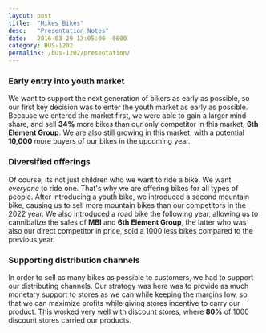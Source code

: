 ```yaml
---
layout: post
title:  "Mikes Bikes"
desc:   "Presentation Notes"
date:   2016-03-29 13:05:00 -0600
category: BUS-1202
permalink: /bus-1202/presentation/
---
```


### Early entry into youth market

We want to support the next generation of bikers as early as possible, so our first key decision was to enter the youth market as early as possible. Because we entered the market first, we were able to gain a larger mind share, and sell **34%** more bikes than our only competitor in this market, **6th Element Group**. We are also still growing in this market, with a potential **10,000** more buyers of our bikes in the upcoming year.

### Diversified offerings

Of course, its not just children who we want to ride a bike. We want _everyone_ to ride one. That's why we are offering bikes for all types of people. After introducing a youth bike, we introduced a second mountain bike, causing us to sell more mountain bikes than our competitors in the 2022 year. We also introduced a road bike the following year, allowing us to cannibalize the sales of **MBI** and **6th Element Group**, the latter who was also our direct competitor in price, sold a 1000 less bikes compared to the previous year.

### Supporting distribution channels

In order to sell as many bikes as possible to customers, we had to support our distributing channels. Our strategy was here was to provide as much monetary support to stores as we can while keeping the margins low, so that we can maximize profits while giving stores incentive to carry our product. This worked very well with discount stores, where **80%** of 1000 discount stores carried our products.
